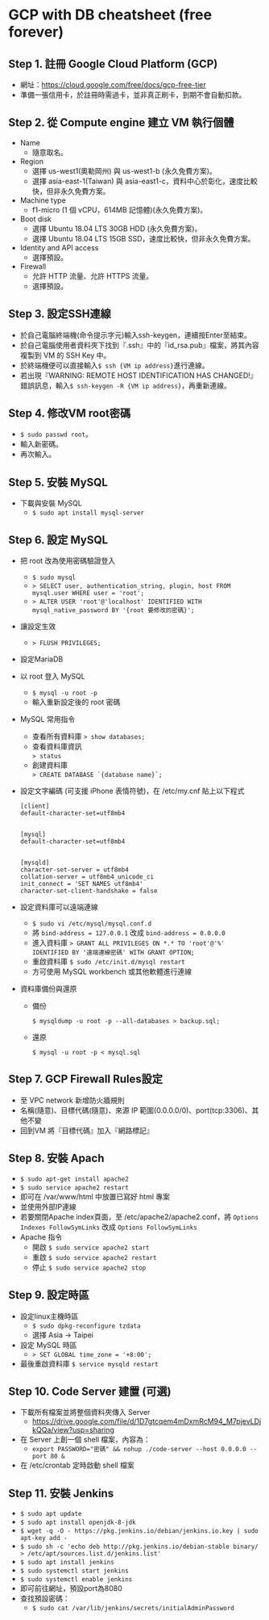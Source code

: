 # GCP with DB cheatsheet (free forever)

## Step 1. 註冊 Google Cloud Platform (GCP)
  * 網址：https://cloud.google.com/free/docs/gcp-free-tier
  * 準備一張信用卡，於註冊時需過卡，並非真正刷卡，到期不會自動扣款。

## Step 2. 從 Compute engine 建立 VM 執行個體
  * Name
    * 隨意取名。
  * Region
    * 選擇 us-west1(奧勒岡州) 與 us-west1-b (永久免費方案)。
    * 選擇 asia-east-1(Taiwan) 與 asia-east1-c，資料中心於彰化，速度比較快，但非永久免費方案。
  * Machine type
    * f1-micro (1 個 vCPU，614MB 記憶體)(永久免費方案)。
  * Boot disk
    * 選擇 Ubuntu 18.04 LTS 30GB HDD (永久免費方案)。
    * 選擇 Ubuntu 18.04 LTS 15GB SSD，速度比較快，但非永久免費方案。
  * Identity and API access
    * 選擇預設。
  * Firewall
    * 允許 HTTP 流量、允許 HTTPS 流量。
    * 選擇預設。
     
## Step 3. 設定SSH連線
  * 於自己電腦終端機(命令提示字元)輸入ssh-keygen，連續按Enter至結束。
  * 於自己電腦使用者資料夾下找到『.ssh』中的『id_rsa.pub』檔案，將其內容複製到 VM 的 SSH Key 中。
  * 於終端機便可以直接輸入```$ ssh {VM ip address}```進行連線。
  * 若出現『WARNING: REMOTE HOST IDENTIFICATION HAS CHANGED!』錯誤訊息，輸入```$ ssh-keygen -R {VM ip address}```，再重新連線。

## Step 4. 修改VM root密碼
 * ```$ sudo passwd root```。
 * 輸入新密碼。
 * 再次輸入。

## Step 5. 安裝 MySQL
 * 下載與安裝 MySQL
   * ```$ sudo apt install mysql-server```

## Step 6. 設定 MySQL
 * 把 root 改為使用密碼驗證登入
   * ```$ sudo mysql```
   * ```> SELECT user, authentication_string, plugin, host FROM mysql.user WHERE user = 'root';```
   * ```> ALTER USER 'root'@'localhost' IDENTIFIED WITH mysql_native_password BY '{root 要修改的密碼}';```
 * 讓設定生效
   * ```> FLUSH PRIVILEGES;``` 
 * 設定MariaDB
 * 以 root 登入 MySQL
   * ```$ mysql -u root -p```
   * 輸入重新設定後的 root 密碼
 * MySQL 常用指令
   * 查看所有資料庫 
     ```> show databases;```
   * 查看資料庫資訊  
     ```> status``` 
   * 創建資料庫  
     ```> CREATE DATABASE `{database name}`;``` 
 * 設定文字編碼 (可支援 iPhone 表情符號)，在 /etc/my.cnf 貼上以下程式
   ```
   [client]
   default-character-set=utf8mb4


   [mysql]
   default-character-set=utf8mb4


   [mysqld]
   character-set-server = utf8mb4
   collation-server = utf8mb4_unicode_ci
   init_connect = 'SET NAMES utf8mb4'
   character-set-client-handshake = false
   ```
     
 * 設定資料庫可以遠端連線
   * ```$ sudo vi /etc/mysql/mysql.conf.d```
   * 將 ```bind-address = 127.0.0.1``` 改成 ```bind-address = 0.0.0.0```
   * 進入資料庫 ```> GRANT ALL PRIVILEGES ON *.* TO 'root'@'%' IDENTIFIED BY '遠端連線密碼' WITH GRANT OPTION;```
   * 重啟資料庫 ```$ sudo /etc/init.d/mysql restart ```
   * 方可使用 MySQL workbench 或其他軟體進行連線
   
 * 資料庫備份與還原
   * 備份 
     
     ```$ mysqldump -u root -p --all-databases > backup.sql;``` 
     
   * 還原 
   
     ```$ mysql -u root -p < mysql.sql``` 
     
 
## Step 7. GCP Firewall Rules設定
  * 至 VPC network 新增防火牆規則
  * 名稱(隨意)、目標代碼(隨意)、來源 IP 範圍(0.0.0.0/0)、port(tcp:3306)、其他不變
  * 回到VM 將『目標代碼』加入『網路標記』
  

## Step 8. 安裝 Apach
  * ```$ sudo apt-get install apache2```
  * ```$ sudo service apache2 restart```
  * 即可在 /var/www/html 中放置已寫好 html 專案
  * 並使用外部IP連線
  * 若要關閉Apache index頁面，至 /etc/apache2/apache2.conf，將 ```Options Indexes FollowSymLinks``` 改成 ```Options FollowSymLinks```
  * Apache 指令
    * 開啟 ```$ sudo service apache2 start```
    * 重啟 ```$ sudo service apache2 restart```
    * 停止 ```$ sudo service apache2 stop```


## Step 9. 設定時區
  * 設定linux主機時區
    * ```$ sudo dpkg-reconfigure tzdata```
    * 選擇 Asia -> Taipei
  * 設定 MySQL 時區
    * ```> SET GLOBAL time_zone = '+8:00';```
  * 最後重啟資料庫 ```$ service mysqld restart ```


## Step 10. Code Server 建置 (可選)
  * 下載所有檔案並將整個資料夾傳入 Server
    * https://drive.google.com/file/d/1D7gtcqem4mDxmRcM94_M7pjevLDjkQQa/view?usp=sharing
  * 在 Server 上創一個 shell 檔案，內容為：
    * ```export PASSWORD="密碼" && nohup ./code-server --host 0.0.0.0 --port 80 &```
  * 在 /etc/crontab 定時啟動 shell 檔案
 
 
 ## Step 11. 安裝 Jenkins
  * ```$ sudo apt update```
  * ```$ sudo apt install openjdk-8-jdk```
  * ```$ wget -q -O - https://pkg.jenkins.io/debian/jenkins.io.key | sudo apt-key add -```
  * ```$ sudo sh -c 'echo deb http://pkg.jenkins.io/debian-stable binary/ > /etc/apt/sources.list.d/jenkins.list'```
  * ```$ sudo apt install jenkins```
  * ```$ sudo systemctl start jenkins```
  * ```$ sudo systemctl enable jenkins```
  * 即可前往網址，預設port為8080
  * 查找預設密碼：
    * ```$ sudo cat /var/lib/jenkins/secrets/initialAdminPassword```
